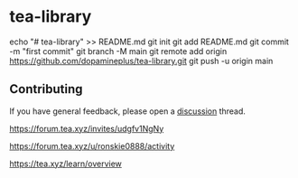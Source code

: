# tea-library
echo "# tea-library" >> README.md
git init
git add README.md
git commit -m "first commit"
git branch -M main
git remote add origin https://github.com/dopamineplus/tea-library.git
git push -u origin main

## Contributing
If you have general feedback, please open a [discussion](../../discussions) thread.

https://forum.tea.xyz/invites/udgfv1NgNy

https://forum.tea.xyz/u/ronskie0888/activity

https://tea.xyz/learn/overview
